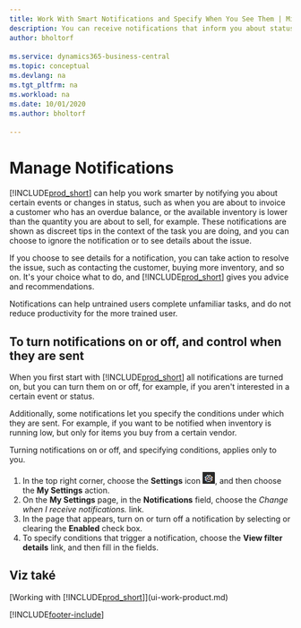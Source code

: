 ```yaml
---
title: Work With Smart Notifications and Specify When You See Them | Microsoft Docs
description: You can receive notifications that inform you about status changes or events, for example, an overdue balance or low inventory.
author: bholtorf

ms.service: dynamics365-business-central
ms.topic: conceptual
ms.devlang: na
ms.tgt_pltfrm: na
ms.workload: na
ms.date: 10/01/2020
ms.author: bholtorf

---
```

# Manage Notifications

[!INCLUDE[prod_short](includes/prod_short.md)] can help you work smarter by notifying you about certain events or changes in status, such as when you are about to invoice a customer who has an overdue balance, or the available inventory is lower than the quantity you are about to sell, for example. These notifications are shown as discreet tips in the context of the task you are doing, and you can choose to ignore the notification or to see details about the issue.

If you choose to see details for a notification, you can take action to resolve the issue, such as contacting the customer, buying more inventory, and so on. It's your choice what to do, and [!INCLUDE[prod_short](includes/prod_short.md)] gives you advice and recommendations.

Notifications can help untrained users complete unfamiliar tasks, and do not reduce productivity for the more trained user.

## To turn notifications on or off, and control when they are sent

When you first start with [!INCLUDE[prod_short](includes/prod_short.md)] all notifications are turned on, but you can turn them on or off, for example, if you aren't interested in a certain event or status.

Additionally, some notifications let you specify the conditions under which they are sent. For example, if you want to be notified when inventory is running low, but only for items you buy from a certain vendor.

Turning notifications on or off, and specifying conditions, applies only to you.

1. In the top right corner, choose the **Settings** icon ![Settings](media/ui-experience/settings_icon_small.png "Settings icon for role center"), and then choose the **My Settings** action.
2. On the **My Settings** page, in the **Notifications** field, choose the *Change when I receive notifications.* link.
3. In the page that appears, turn on or turn off a notification by selecting or clearing the **Enabled** check box.
4. To specify conditions that trigger a notification, choose the **View filter details** link, and then fill in the fields.

## Viz také

[Working with [!INCLUDE[prod_short](includes/prod_short.md)]](ui-work-product.md)


[!INCLUDE[footer-include](includes/footer-banner.md)]